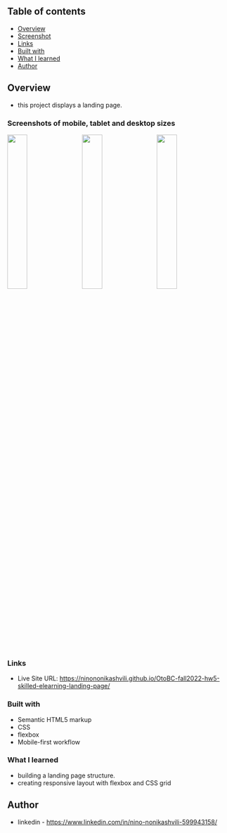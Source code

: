## Table of contents

  - [Overview](#overview)
  - [Screenshot](#screenshot)
  - [Links](#links)
  - [Built with](#built-with)
  - [What I learned](#what-i-learned)
  - [Author](#author)


## Overview
- this project displays a landing page.

### Screenshots of mobile, tablet and desktop sizes


<div width="100%">
      <img
        src="https://user-images.githubusercontent.com/61002720/200697059-d47f9890-b91f-4ef1-88c9-df6fd8efd7cd.png"
        width="30%"
        style="margin-right:3%"
        align="top"
      />
      <img
        src="https://user-images.githubusercontent.com/61002720/200697403-961ffbc8-6be6-4cad-96b9-c40306bbe9b7.png"
				width="30%"
				style="margin-right:3%"
        align="top"
      />
      <img
        src="https://user-images.githubusercontent.com/61002720/200697269-0da7b192-12d2-4b81-9346-a5d14d520b42.png"
        width="30%"
        align="top"
      />
    </div>
 
### Links

- Live Site URL: https://ninononikashvili.github.io/OtoBC-fall2022-hw5-skilled-elearning-landing-page/


### Built with

- Semantic HTML5 markup
- CSS 
- flexbox
- Mobile-first workflow

### What I learned

- building a landing page structure.
- creating responsive layout with flexbox and CSS grid


## Author

- linkedin - https://www.linkedin.com/in/nino-nonikashvili-599943158/
